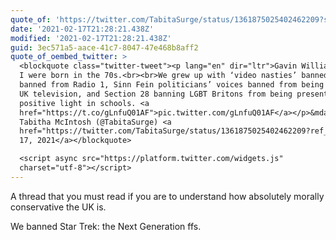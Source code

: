 ```yaml
---
quote_of: 'https://twitter.com/TabitaSurge/status/1361875025402462209?s=09'
date: '2021-02-17T21:28:21.438Z'
modified: '2021-02-17T21:28:21.438Z'
guid: 3ec571a5-aace-41c7-8047-47e468b8aff2
quote_of_oembed_twitter: >
  <blockquote class="twitter-tweet"><p lang="en" dir="ltr">Gavin Williamson and
  I were born in the 70s.<br><br>We grew up with ‘video nasties’ banned, ‘Relax’
  banned from Radio 1, Sinn Fein politicians’ voices banned from being aired on
  UK television, and Section 28 banning LGBT Britons from being presented in a
  positive light in schools. <a
  href="https://t.co/gLnfuQ01AF">pic.twitter.com/gLnfuQ01AF</a></p>&mdash;
  Tabitha McIntosh (@TabitaSurge) <a
  href="https://twitter.com/TabitaSurge/status/1361875025402462209?ref_src=twsrc%5Etfw">February
  17, 2021</a></blockquote>

  <script async src="https://platform.twitter.com/widgets.js"
  charset="utf-8"></script>
---
```

A thread that you must read if you are to understand how absolutely morally conservative the UK is. 

We banned Star Trek: the Next Generation ffs.
